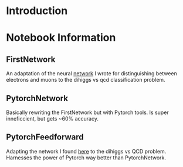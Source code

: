 # Introduction

# Notebook Information
## FirstNetwork
An adaptation of the neural [network](https://github.com/neu-physics/leptonIdentificationNN/blob/master/network_files/leptonIdNN_Final.ipynb) I wrote for distinguishing between electrons and muons to the dihiggs vs qcd classification problem.

## PytorchNetwork
Basically rewriting the FirstNetwork but with Pytorch tools. Is super inneficcient, but gets ~60% accuracy. 

## PytorchFeedforward
Adapting the network I found [here](https://github.com/yhuag/neural-network-lab/blob/master/Feedforward%20Neural%20Network.ipynb) to the dihiggs vs QCD problem. Harnesses the power of Pytorch way better than PytorchNetwork.
